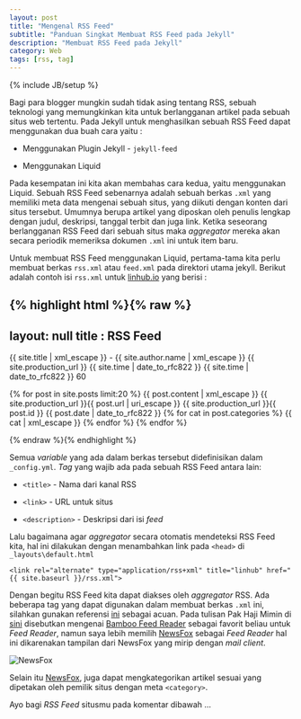 ```yaml
---
layout: post
title: "Mengenal RSS Feed"
subtitle: "Panduan Singkat Membuat RSS Feed pada Jekyll"
description: "Membuat RSS Feed pada Jekyll"
category: Web
tags: [rss, tag]
---
```

{% include JB/setup %}

Bagi para blogger mungkin sudah tidak asing tentang RSS, sebuah teknologi yang memungkinkan kita untuk berlangganan artikel pada sebuah situs web tertentu. Pada Jekyll untuk menghasilkan sebuah RSS Feed dapat menggunakan dua buah cara yaitu :

- Menggunakan Plugin Jekyll - `jekyll-feed`  

- Menggunakan Liquid

Pada kesempatan ini kita akan membahas cara kedua, yaitu menggunakan Liquid. Sebuah RSS Feed sebenarnya adalah sebuah berkas `.xml` yang memiliki meta data mengenai sebuah situs, yang diikuti dengan konten dari situs tersebut. Umumnya berupa artikel yang diposkan oleh penulis lengkap dengan judul, deskripsi, tanggal terbit dan juga link. Ketika seseorang berlangganan RSS Feed dari sebuah situs maka _aggregator_ mereka akan secara periodik memeriksa dokumen `.xml` ini untuk item baru.

Untuk membuat RSS Feed menggunakan Liquid, pertama-tama kita perlu membuat berkas `rss.xml` atau `feed.xml` pada direktori utama jekyll. Berikut adalah contoh isi `rss.xml` untuk [linhub.io](https://linhub.io/) yang berisi :

{% highlight html %}{% raw %}
---
layout: null
title : RSS Feed
---

<?xml version="1.0" encoding="UTF-8" ?>
<rss version="2.0" xmlns:atom="http://www.w3.org/2005/Atom">
<channel>
        <title>{{ site.title | xml_escape }}</title>
        <description>{{ site.title | xml_escape }} - {{ site.author.name | xml_escape }}</description>
        <link>{{ site.production_url }}</link>
        <atom:link href="{{ site.production_url }}{{ site.JB.rss_path }}" rel="self" type="application/rss+xml" />
        <lastBuildDate>{{ site.time | date_to_rfc822 }}</lastBuildDate>
        <pubDate>{{ site.time | date_to_rfc822 }}</pubDate>
        <ttl>60</ttl>

{% for post in site.posts limit:20 %}
        <item>
                <title>{{ post.title | xml_escape }}</title>
                <description>{{ post.content | xml_escape }}</description>
                <link>{{ site.production_url }}{{ post.url | uri_escape }}</link>
                <guid>{{ site.production_url }}{{ post.id }}</guid>
                <pubDate>{{ post.date | date_to_rfc822 }}</pubDate>
                {% for cat in post.categories %}
                        <category>{{ cat | xml_escape }}</category>
                {% endfor %}
        </item>
{% endfor %}

</channel>
</rss>

{% endraw %}{% endhighlight %}

Semua _variable_ yang ada dalam berkas tersebut didefinisikan dalam `_config.yml`. _Tag_ yang wajib ada pada sebuah RSS Feed antara lain:

- `<title>` - Nama dari kanal RSS

- `<link>` - URL untuk situs

- `<description>` - Deskripsi dari isi _feed_

Lalu bagaimana agar _aggregator_ secara otomatis mendeteksi RSS Feed kita, hal ini dilakukan dengan menambahkan link pada `<head>` di `_layouts\default.html`

    <link rel="alternate" type="application/rss+xml" title="linhub" href="{{ site.baseurl }}/rss.xml">

Dengan begitu RSS Feed kita dapat diakses oleh _aggregator_ RSS. Ada beberapa tag yang dapat digunakan dalam membuat berkas `.xml` ini, silahkan gunakan referensi [ini](https://www.make-rss-feeds.com/rss-tags.htm) sebagai acuan. Pada tulisan Pak Haji Mimin di [sini](https://rizaumami.github.io/2017/03/27/my-favourite-firefox-plugins/) disebutkan mengenai [Bamboo Feed Reader](https://addons.mozilla.org/en-US/firefox/addon/bamboo-feed-reader/) sebagai favorit beliau untuk _Feed Reader_, namun saya lebih memilih [NewsFox](https://newsfox.mozdev.org/) sebagai _Feed Reader_ hal ini dikarenakan tampilan dari NewsFox yang mirip dengan _mail client_.

<img src="{{ site.baseurl }}/img/newsfox-rss.png" class="img-responsive" alt="NewsFox">

Selain itu [NewsFox](https://newsfox.mozdev.org/), juga dapat mengkategorikan artikel sesuai yang dipetakan oleh pemilik situs dengan meta `<category>`.

Ayo bagi _RSS Feed_ situsmu pada komentar dibawah ...
